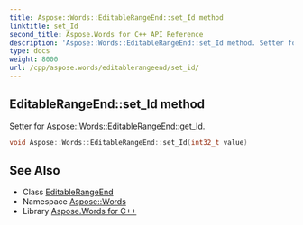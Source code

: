 ```yaml
---
title: Aspose::Words::EditableRangeEnd::set_Id method
linktitle: set_Id
second_title: Aspose.Words for C++ API Reference
description: 'Aspose::Words::EditableRangeEnd::set_Id method. Setter for Aspose::Words::EditableRangeEnd::get_Id in C++.'
type: docs
weight: 8000
url: /cpp/aspose.words/editablerangeend/set_id/
---
```

## EditableRangeEnd::set_Id method


Setter for [Aspose::Words::EditableRangeEnd::get_Id](../get_id/).

```cpp
void Aspose::Words::EditableRangeEnd::set_Id(int32_t value)
```

## See Also

* Class [EditableRangeEnd](../)
* Namespace [Aspose::Words](../../)
* Library [Aspose.Words for C++](../../../)
